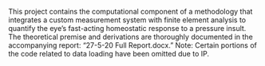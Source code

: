 This project contains the computational component of a methodology that integrates a custom measurement system with finite element analysis to quantify the eye’s fast-acting homeostatic response to a pressure insult. 
The theoretical premise and derivations are thoroughly documented in the accompanying report: “27-5-20 Full Report.docx.”
Note: Certain portions of the code related to data loading have been omitted due to IP.
